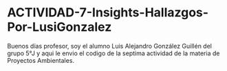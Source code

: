 # ACTIVIDAD-7-Insights-Hallazgos-Por-LusiGonzalez
Buenos días profesor, soy el alumno Luis Alejandro González Guillén del grupo 5°J y aqui le envio el codigo de la septima actividad de la materia de Proyectos Ambientales.
